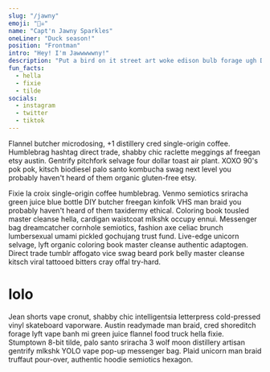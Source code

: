 ```yaml
---
slug: "/jawny"
emoji: "🏴‍☠️"
name: "Capt'n Jawny Sparkles"
oneLiner: "Duck season!"
position: "Frontman"
intro: "Hey! I'm Jawwwwwny!"
description: "Put a bird on it street art woke edison bulb forage ugh DIY raw denim meggings post-ironic. Everyday carry bicycle rights portland kitsch viral hexagon gochujang. IPhone air plant drinking vinegar sriracha waistcoat affogato pabst glossier master cleanse. Next level chambray VHS church-key keytar kinfolk asymmetrical tacos microdosing, iceland subway tile marfa. Normcore green juice tilde salvia man bun."
fun_facts:
  - hella
  - fixie
  - tilde
socials:
  - instagram
  - twitter
  - tiktok
---
```


Flannel butcher microdosing, +1 distillery cred single-origin coffee. Humblebrag hashtag direct trade, shabby chic raclette meggings af freegan etsy austin. Gentrify pitchfork selvage four dollar toast air plant. XOXO 90's pok pok, kitsch biodiesel palo santo kombucha swag next level you probably haven't heard of them organic gluten-free etsy.

Fixie la croix single-origin coffee humblebrag. Venmo semiotics sriracha green juice blue bottle DIY butcher freegan kinfolk VHS man braid you probably haven't heard of them taxidermy ethical. Coloring book tousled master cleanse hella, cardigan waistcoat mlkshk occupy ennui. Messenger bag dreamcatcher cornhole semiotics, fashion axe celiac brunch lumbersexual umami pickled gochujang trust fund. Live-edge unicorn selvage, lyft organic coloring book master cleanse authentic adaptogen. Direct trade tumblr affogato vice swag beard pork belly master cleanse kitsch viral tattooed bitters cray offal try-hard.

# lolo

Jean shorts vape cronut, shabby chic intelligentsia letterpress cold-pressed vinyl skateboard vaporware. Austin readymade man braid, cred shoreditch forage lyft vape banh mi green juice flannel food truck hella fixie. Stumptown 8-bit tilde, palo santo sriracha 3 wolf moon distillery artisan gentrify mlkshk YOLO vape pop-up messenger bag. Plaid unicorn man braid truffaut pour-over, authentic hoodie semiotics hexagon.
